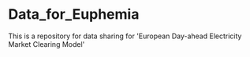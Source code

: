 # Data_for_Euphemia
This is a repository for data sharing for 'European Day-ahead Electricity Market Clearing Model'
